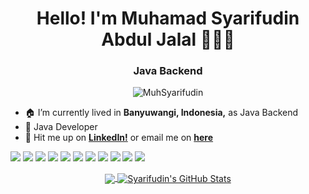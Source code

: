 <h1 align="center">Hello! I'm Muhamad Syarifudin Abdul Jalal 🙇🏻‍♂️</h1>
<h3 align="center">Java Backend</h3>

<p align="center"> <img src="https://komarev.com/ghpvc/?username=MuhSyarifudin" alt="MuhSyarifudin" /> </p>

- 🏠 I’m currently lived in **Banyuwangi, Indonesia,** as Java Backend
- 📃 Java Developer
- 📩 Hit me up on **[LinkedIn!](https://linkedin.com/in/muhamadsyarifudin)** or email me on **[here](mailto:syarifudin.thegreat10@gmail.com)**

![](https://img.shields.io/badge/Code-Kotlin-informational%3Fstyle%3Dflat%26logo%3Djava%26logoColor%3Dwhite%26color%3DF7DF1E?logo=kotlin&logoColor=white&label=Code&labelColor=grey&color=%23f005f0
)
![](https://img.shields.io/badge/Library-Dart-informational%3Fstyle%3Dflat%26logo%3Djava%26logoColor%3Dwhite%26color%3DF7DF1E?logo=dart&logoColor=white&label=Code&labelColor=grey&color=%23028ccc
)
![](https://img.shields.io/badge/Code-PHP-informational%3Fstyle%3Dflat%26logo%3Djava%26logoColor%3Dwhite%26color%3DF7DF1E?logo=php&logoColor=white&label=Code&labelColor=grey&color=%231f88c4
)
![](https://img.shields.io/badge/Code-Java-informational%3Fstyle%3Dflat%26logo%3Djava%26logoColor%3Dwhite%26color%3DF7DF1E?logo=Java&logoColor=white&color=%23e28743
)
![](https://img.shields.io/badge/Code-JavaScript-informational?style=flat&logo=javascript&logoColor=white&color=F7DF1E)
![](https://img.shields.io/badge/Library-Spring-informational?style=flat&logo=spring&logoColor=white&color=336791)
![](https://img.shields.io/badge/Code-Laravel-informational%3Fstyle%3Dflat%26logo%3Djava%26logoColor%3Dwhite%26color%3DF7DF1E?logo=Laravel&logoColor=white&label=Library&labelColor=grey&color=%23f52027)
![](https://img.shields.io/badge/Library-Flutter-informational%3Fstyle%3Dflat%26logo%3Djava%26logoColor%3Dwhite%26color%3DF7DF1E?logo=Flutter&logoColor=white&label=Code&labelColor=grey&color=%2347c5ff
)
![](https://img.shields.io/badge/Code-MySQL-informational%3Fstyle%3Dflat%26logo%3Djava%26logoColor%3Dwhite%26color%3DF7DF1E?logo=mysql&logoColor=white&label=Tools&labelColor=grey&color=%2324afff)
![](https://img.shields.io/badge/Tools-PostgreSQL-informational?style=flat&logo=postgresql&logoColor=white&color=336791)
![](https://img.shields.io/badge/Tools-Docker-informational?style=flat&logo=docker&logoColor=white&color=2496ED)

<p align="center">
  <a href="https://github.com/MuhSyarifudin">
    <img align="center" src="https://github-readme-stats.vercel.app/api/top-langs/?username=MuhSyarifudin&hide=html,css,php&langs_count=5&layout=compact" />
  </a>
  <a href="https://github.com/MuhSyarifudin">
    <img align="center" src="https://github-readme-stats.vercel.app/api?username=MuhSyarifudin&show_icons=true&line_height=33&count_private=true&hide=issues,contribs" alt="Syarifudin's GitHub Stats" />
  </a>
</p>
